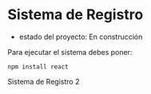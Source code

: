 <h1>Sistema de Registro</h1>

- estado del proyecto: En construcción

Para ejecutar el sistema debes poner:

```npm install react```

Sistema de Registro 2
